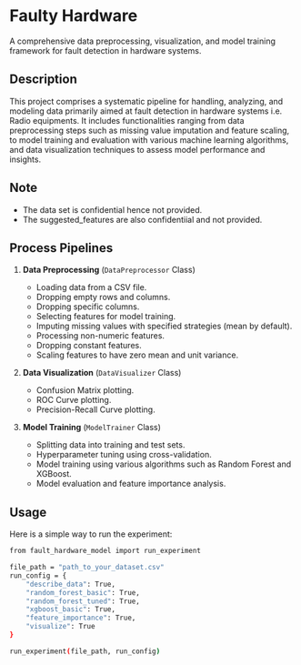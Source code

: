 # Faulty Hardware

A comprehensive data preprocessing, visualization, and model training framework for fault detection in hardware systems.

## Description

This project comprises a systematic pipeline for handling, analyzing, and modeling data primarily aimed at fault detection in hardware systems i.e. Radio equipments. 
It includes functionalities ranging from data preprocessing steps such as missing value imputation and feature scaling, to model training and evaluation with various machine learning algorithms, 
and data visualization techniques to assess model performance and insights.

## Note
- The data set is confidential hence not provided.
- The suggested_features are also confidentiial and not provided.

## Process Pipelines

1. **Data Preprocessing** (`DataPreprocessor` Class)
   - Loading data from a CSV file.
   - Dropping empty rows and columns.
   - Dropping specific columns.
   - Selecting features for model training.
   - Imputing missing values with specified strategies (mean by default).
   - Processing non-numeric features.
   - Dropping constant features.
   - Scaling features to have zero mean and unit variance.

2. **Data Visualization** (`DataVisualizer` Class)
   - Confusion Matrix plotting.
   - ROC Curve plotting.
   - Precision-Recall Curve plotting.

3. **Model Training** (`ModelTrainer` Class)
   - Splitting data into training and test sets.
   - Hyperparameter tuning using cross-validation.
   - Model training using various algorithms such as Random Forest and XGBoost.
   - Model evaluation and feature importance analysis.

## Usage

Here is a simple way to run the experiment:

```bash
from fault_hardware_model import run_experiment

file_path = "path_to_your_dataset.csv"
run_config = {
    "describe_data": True,
    "random_forest_basic": True,
    "random_forest_tuned": True,
    "xgboost_basic": True,
    "feature_importance": True,
    "visualize": True
}

run_experiment(file_path, run_config)
```
